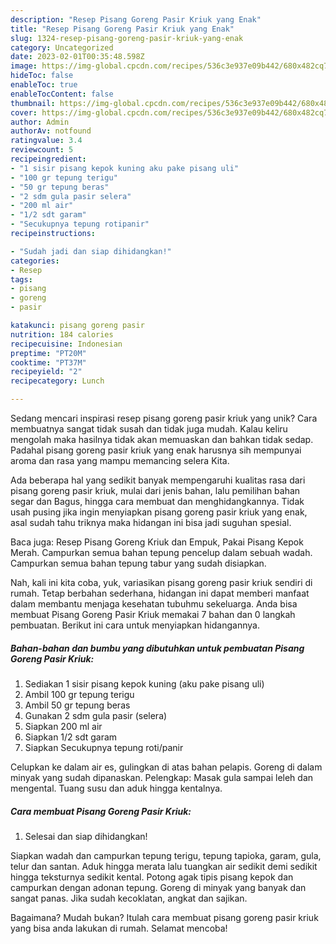 ```yaml
---
description: "Resep Pisang Goreng Pasir Kriuk yang Enak"
title: "Resep Pisang Goreng Pasir Kriuk yang Enak"
slug: 1324-resep-pisang-goreng-pasir-kriuk-yang-enak
category: Uncategorized
date: 2023-02-01T00:35:48.598Z
image: https://img-global.cpcdn.com/recipes/536c3e937e09b442/680x482cq70/pisang-goreng-pasir-kriuk-foto-resep-utama.jpg
hideToc: false
enableToc: true
enableTocContent: false
thumbnail: https://img-global.cpcdn.com/recipes/536c3e937e09b442/680x482cq70/pisang-goreng-pasir-kriuk-foto-resep-utama.jpg
cover: https://img-global.cpcdn.com/recipes/536c3e937e09b442/680x482cq70/pisang-goreng-pasir-kriuk-foto-resep-utama.jpg
author: Admin
authorAv: notfound
ratingvalue: 3.4
reviewcount: 5
recipeingredient:
- "1 sisir pisang kepok kuning aku pake pisang uli"
- "100 gr tepung terigu"
- "50 gr tepung beras"
- "2 sdm gula pasir selera"
- "200 ml air"
- "1/2 sdt garam"
- "Secukupnya tepung rotipanir"
recipeinstructions:

- "Sudah jadi dan siap dihidangkan!"
categories:
- Resep
tags:
- pisang
- goreng
- pasir

katakunci: pisang goreng pasir 
nutrition: 184 calories
recipecuisine: Indonesian
preptime: "PT20M"
cooktime: "PT37M"
recipeyield: "2"
recipecategory: Lunch

---
```





Sedang mencari inspirasi resep pisang goreng pasir kriuk yang unik? Cara membuatnya sangat tidak susah dan tidak juga mudah. Kalau keliru mengolah maka hasilnya tidak akan memuaskan dan bahkan tidak sedap. Padahal pisang goreng pasir kriuk yang enak harusnya sih mempunyai aroma dan rasa yang mampu memancing selera Kita.





Ada beberapa hal yang sedikit banyak mempengaruhi kualitas rasa dari pisang goreng pasir kriuk, mulai dari jenis bahan, lalu pemilihan bahan segar dan Bagus, hingga cara membuat dan menghidangkannya. Tidak usah pusing jika ingin menyiapkan pisang goreng pasir kriuk yang enak,      asal sudah tahu triknya maka hidangan ini bisa jadi suguhan spesial.














Baca juga: Resep Pisang Goreng Kriuk dan Empuk, Pakai Pisang Kepok Merah. Campurkan semua bahan tepung pencelup dalam sebuah wadah. Campurkan semua bahan tepung tabur yang sudah disiapkan.






Nah, kali ini kita coba, yuk, variasikan pisang goreng pasir kriuk sendiri di rumah. Tetap berbahan sederhana, hidangan ini dapat memberi manfaat dalam membantu menjaga kesehatan tubuhmu sekeluarga. Anda bisa membuat Pisang Goreng Pasir Kriuk memakai 7 bahan dan 0 langkah pembuatan. Berikut ini cara untuk menyiapkan hidangannya.

<!--inarticleads1-->

##### Bahan-bahan dan bumbu yang dibutuhkan untuk pembuatan Pisang Goreng Pasir Kriuk:

1. Sediakan 1 sisir pisang kepok kuning (aku pake pisang uli)
1. Ambil 100 gr tepung terigu
1. Ambil 50 gr tepung beras
1. Gunakan 2 sdm gula pasir (selera)
1. Siapkan 200 ml air
1. Siapkan 1/2 sdt garam
1. Siapkan Secukupnya tepung roti/panir


Celupkan ke dalam air es, gulingkan di atas bahan pelapis. Goreng di dalam minyak yang sudah dipanaskan. Pelengkap: Masak gula sampai leleh dan mengental. Tuang susu dan aduk hingga kentalnya. 

<!--inarticleads2-->

##### Cara membuat Pisang Goreng Pasir Kriuk:


1. Selesai dan siap dihidangkan!

Siapkan wadah dan campurkan tepung terigu, tepung tapioka, garam, gula, telur dan santan. Aduk hingga merata lalu tuangkan air sedikit demi sedikit hingga teksturnya sedikit kental. Potong agak tipis pisang kepok dan campurkan dengan adonan tepung. Goreng di minyak yang banyak dan sangat panas. Jika sudah kecoklatan, angkat dan sajikan. 

Bagaimana? Mudah bukan? Itulah cara membuat pisang goreng pasir kriuk yang bisa anda lakukan di rumah. Selamat mencoba!
